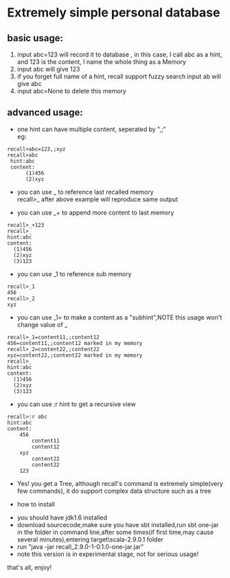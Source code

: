 Extremely simple personal database  
=========================================
  
basic usage:
------------------
1. input abc=123 will record it to database   , in this case, I call abc as a hint, and 123 is the content, I name the whole thing as a Memory
2. input abc will give 123
3. if you forget full name of a hint, recall support fuzzy search
input ab  will give abc  
4. input abc=None to delete this memory

advanced usage:
------------------
* one hint can have multiple content, seperated by ",;"  
eg:

```
recall>abc=123,;xyz
recall>abc
 hint:abc
 content:
      (1)456
      (2)xyz
 ```

* you can use _ to reference last recalled memory  
recall>_  after above example will reproduce same output  

* you can use _+ to append more content to last memory

```
recall>_+123  
recall>_  
hint:abc  
content:  
  (1)456  
  (2)xyz  
  (3)123  
```

* you can use _1 to reference sub memory

```
recall>_1
456
recall>_2
xyz
```

* you can use _1= to make a content as a "subhint",NOTE this usage won't change value of _

```
recall>_1=content11,;content12
456=content11,;content12 marked in my memory
recall>_2=content22,;content22
xyz=content22,;content22 marked in my memory
recall>_
hint:abc
content:
  (1)456
  (2)xyz
  (3)123
```

* you can use :r hint to get a recursive view

```
recall>:r abc
hint:abc
content:
    456
        content11
        content12
    xyz
        content22
        content22
    123
```

* Yes! you get a Tree, although recall's command is extremely simple(very few commands), it do support complex data structure such as a tree  

* how to install
- you should have jdk1.6 installed  
- download sourcecode,make sure you have sbt installed,run sbt one-jar in the folder in command line,after some times(if first time,may cause several minutes),entering target\scala-2.9.0.1 folder  
- run "java -jar recall_2.9.0-1-0.1.0-one-jar.jar"   
- note this version is in experimental stage, not for serious usage!

that's all, enjoy! 

